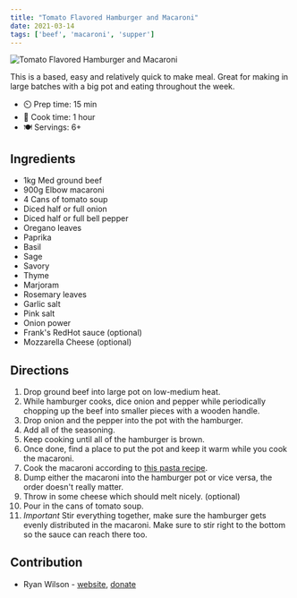 ```yaml
---
title: "Tomato Flavored Hamburger and Macaroni"
date: 2021-03-14
tags: ['beef', 'macaroni', 'supper']
---
```


![Tomato Flavored Hamburger and Macaroni](/pix/tomato-flavored-hamburger-macaroni.webp)

This is a based, easy and relatively quick to make meal. Great for making in large batches with a big pot and eating throughout the week.

- ⏲️ Prep time: 15 min
- 🍳 Cook time: 1 hour
- 🍽️ Servings: 6+

## Ingredients

- 1kg Med ground beef
- 900g Elbow macaroni
- 4 Cans of tomato soup
- Diced half or full onion
- Diced half or full bell pepper
- Oregano leaves
- Paprika
- Basil
- Sage
- Savory
- Thyme
- Marjoram
- Rosemary leaves
- Garlic salt
- Pink salt
- Onion power
- Frank's RedHot sauce (optional)
- Mozzarella Cheese (optional)

## Directions

1. Drop ground beef into large pot on low-medium heat.
2. While hamburger cooks, dice onion and pepper while periodically chopping up the beef into smaller pieces with a wooden handle.
3. Drop onion and the pepper into the pot with the hamburger.
4. Add all of the seasoning.
5. Keep cooking until all of the hamburger is brown.
6. Once done, find a place to put the pot and keep it warm while you cook the macaroni.
7. Cook the macaroni according to [this pasta recipe](pasta.html).
8. Dump either the macaroni into the hamburger pot or vice versa, the order doesn't really matter.
9. Throw in some cheese which should melt nicely. (optional)
10. Pour in the cans of tomato soup.
11. *Important* Stir everything together, make sure the hamburger gets evenly distributed in the macaroni. Make sure to stir right to the bottom so the sauce can reach there too.

## Contribution

- Ryan Wilson - [website](https://rdwilson.xyz), [donate](https://rdwilson.xyz/donate.html)
